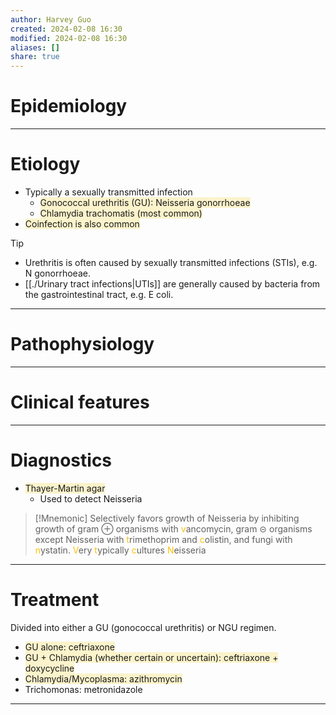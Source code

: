 ```yaml
---
author: Harvey Guo
created: 2024-02-08 16:30
modified: 2024-02-08 16:30
aliases: []
share: true
---
```

# Epidemiology


---
# Etiology
- Typically a sexually transmitted infection
	- <span style="background:rgba(240, 200, 0, 0.2)">Gonococcal urethritis (GU): Neisseria gonorrhoeae</span>
	- <span style="background:rgba(240, 200, 0, 0.2)">Chlamydia trachomatis (most common)</span>
- <span style="background:rgba(240, 200, 0, 0.2)">Coinfection is also common</span>

>[!tip] 
>- Urethritis is often caused by sexually transmitted infections (STIs), e.g. N gonorrhoeae.
>- [[./Urinary tract infections|UTIs]] are generally caused by bacteria from the gastrointestinal tract, e.g. E coli.

---
# Pathophysiology


---
# Clinical features


---
# Diagnostics
- <span style="background:rgba(240, 200, 0, 0.2)">Thayer-Martin agar</span>
	- Used to detect Neisseria

>[!Mnemonic] 
Selectively favors growth of Neisseria by inhibiting growth of gram ⊕ organisms with <font color="#ffc000">v</font>ancomycin, gram ⊝ organisms except Neisseria with <font color="#ffc000">t</font>rimethoprim and <font color="#ffc000">c</font>olistin, and fungi with <font color="#ffc000">n</font>ystatin.
><font color="#ffc000">V</font>ery <font color="#ffc000">t</font>ypically <font color="#ffc000">c</font>ultures <font color="#ffc000">N</font>eisseria

---
# Treatment
Divided into either a GU (gonococcal urethritis) or NGU regimen.
- <span style="background:rgba(240, 200, 0, 0.2)">GU alone: ceftriaxone</span>
- <span style="background:rgba(240, 200, 0, 0.2)">GU + Chlamydia (whether certain or uncertain): ceftriaxone + doxycycline</span>
- <span style="background:rgba(240, 200, 0, 0.2)">Chlamydia/Mycoplasma: azithromycin</span>
- Trichomonas: metronidazole

---

